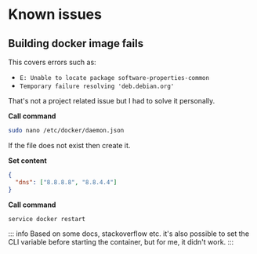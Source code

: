 # Known issues

## Building docker image fails

This covers errors such as:
- `E: Unable to locate package software-properties-common`
- `Temporary failure resolving 'deb.debian.org'`

That's not a project related issue but I had to solve it personally.

**Call command**

```bash
sudo nano /etc/docker/daemon.json
```

If the file does not exist then create it.

**Set content**

```json
{
  "dns": ["8.8.8.8", "8.8.4.4"]
}
```

**Call command**

```bash
service docker restart
```

::: info
Based on some docs, stackoverflow etc. it's also possible to set the CLI variable before starting the container, but for
me, it didn't work.
:::